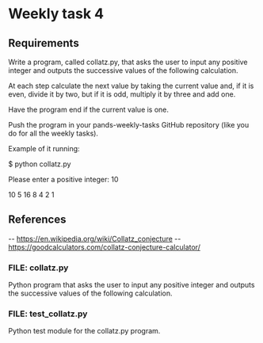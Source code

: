 # Weekly task 4

## Requirements
Write a program, called collatz.py, that asks the user to input any positive integer and outputs the successive values of the following calculation.

At each step calculate the next value by taking the current value and, if it is even, divide it by two, but if it is odd, multiply it by three and add one.

Have the program end if the current value is one.

Push the program in your pands-weekly-tasks GitHub repository (like you do for all the weekly tasks).

Example of it running:

$ python collatz.py

Please enter a positive integer: 10

10 5 16 8 4 2 1

## References
-- https://en.wikipedia.org/wiki/Collatz_conjecture
-- https://goodcalculators.com/collatz-conjecture-calculator/

### FILE: collatz.py

Python program that asks the user to input any positive integer and outputs the successive values of the following calculation.

### FILE: test_collatz.py

Python test module for the collatz.py program.


